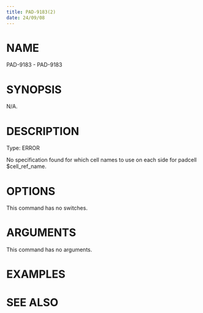 ```yaml
---
title: PAD-9183(2)
date: 24/09/08
---
```


# NAME

PAD-9183 - PAD-9183

# SYNOPSIS

N/A.

# DESCRIPTION

Type: ERROR

No specification found for which cell names to use on each side for padcell $cell_ref_name.

# OPTIONS

This command has no switches.

# ARGUMENTS

This command has no arguments.

# EXAMPLES

# SEE ALSO
